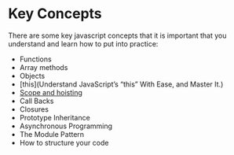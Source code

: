 # Key Concepts

There are some key javascript concepts that it is important that you understand and learn how to put into practice:

* Functions
* Array methods
* Objects
* [this](Understand JavaScript’s “this” With Ease, and Master It.)
* [Scope and hoisting](http://javascriptissexy.com/javascript-variable-scope-and-hoisting-explained/)
* Call Backs
* Closures
* Prototype Inheritance
* Asynchronous Programming
* The Module Pattern
* How to structure your code


